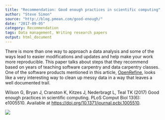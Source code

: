 ```yaml
---
title: "Recommendation: Good enough practices in scientific computing"
author: "Steve Simon"
source: "http://blog.pmean.com/good-enough/"
date: "2017-09-05"
category: Recommendation
tags: Data management, Writing research papers
output: html_document
---
```


There is more than one way to approach a data analysis and some of the
ways lead to easier modifications and updates and help make your work
more reproducible. This paper talks about steps that they recommend
based on years of teaching software carpentry and data carpentry
classes. One of the software products mentioned in this article,
[OpenRefine](../openrefine/index.html), looks like a very interesting
way to clean up messy data in a way that leaves a well documented
trail.

<!---More--->

Wilson G, Bryan J, Cranston K, Kitzes J, Nederbragt L, Teal TK (2017)
Good enough practices in scientific computing. PLoS Comput Biol 13(6):
e1005510. Available at
<https://doi.org/10.1371/journal.pcbi.1005510>.

![](../../../web/images/good-enough01.png)




